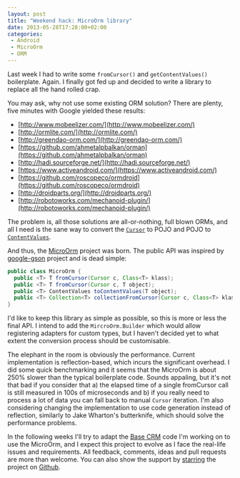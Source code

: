 ```yaml
---
layout: post
title: "Weekend hack: MicroOrm library"
date: 2013-05-28T17:28:00+02:00
categories:
 - Android
 - MicroOrm
 - ORM
---
```


Last week I had to write some `fromCursor()` and `getContentValues()` boilerplate. Again. I finally got fed up and decided to write a library to replace all the hand rolled crap.

You may ask, why not use some existing ORM solution? There are plenty, five minutes with Google yielded these results:

* [http://www.mobeelizer.com/](http://www.mobeelizer.com/)
* [http://ormlite.com/](http://ormlite.com/)
* [http://greendao-orm.com/](http://greendao-orm.com/)
* [https://github.com/ahmetalpbalkan/orman](https://github.com/ahmetalpbalkan/orman)
* [http://hadi.sourceforge.net/](http://hadi.sourceforge.net/)
* [https://www.activeandroid.com/](https://www.activeandroid.com/)
* [https://github.com/roscopeco/ormdroid](https://github.com/roscopeco/ormdroid)
* [http://droidparts.org/](http://droidparts.org/)
* [http://robotoworks.com/mechanoid-plugin/](http://robotoworks.com/mechanoid-plugin/)

The problem is, all those solutions are all-or-nothing, full blown ORMs, and all I need is the sane way to convert the [`Cursor`](http://developer.android.com/reference/android/database/Cursor.html) to POJO and POJO to [`ContentValues`](http://developer.android.com/reference/android/content/ContentValues.html).

And thus, the [MicroOrm](https://github.com/chalup/microorm) project was born. The public API was inspired by [google-gson](https://code.google.com/p/google-gson/) project and is dead simple:

``` java
public class MicroOrm {
  public <T> T fromCursor(Cursor c, Class<T> klass);
  public <T> T fromCursor(Cursor c, T object);
  public <T> ContentValues toContentValues(T object);
  public <T> Collection<T> collectionFromCursor(Cursor c, Class<T> klass);
}
```

I'd like to keep this library as simple as possible, so this is more or less the final API. I intend to add the `MircroOrm.Builder` which would allow registering adapters for custom types, but I haven't decided yet to what extent the conversion process should be customisable.

The elephant in the room is obviously the performance. Current implementation is reflection-based, which incurs the significant overhead. I did some quick benchmarking and it seems that the MicroOrm is about 250% slower than the typical boilerplate code. Sounds appaling, but it's not that bad if you consider that a) the elapsed time of a single fromCursor call is still measured in 100s of microseconds and b) if you really need to process a lot of data you can fall back to manual `Cursor` iteration. I'm also considering changing the implementation to use code generation instead of reflection, similarly to Jake Wharton's butterknife, which should solve the performance problems.

In the following weeks I'll try to adapt the [Base CRM](https://play.google.com/store/apps/details?id=com.futuresimple.base) code I'm working on to use the MicroOrm, and I expect this project to evolve as I face the real-life issues and requirements. All feedback, comments, ideas and pull requests are more than welcome. You can also show the support by [starring](https://github.com/chalup/microorm/star) the project on [Github](https://github.com/chalup/microorm).
